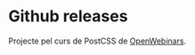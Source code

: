 # Github releases

Projecte pel curs de PostCSS de [OpenWebinars](https://openwebinars.net/cursos/postcss-online-frontend/?ref=landing-cursos).
